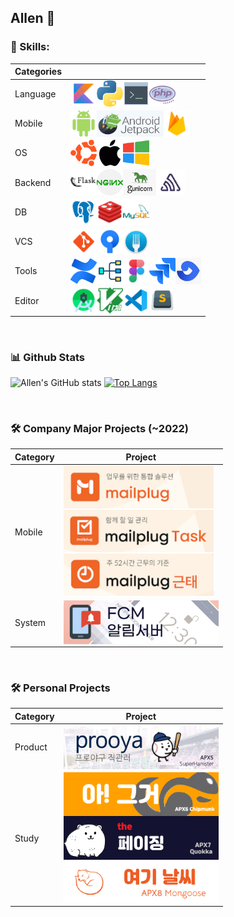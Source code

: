 ## Allen 👋

<!---<img align="right" src="https://github.com/volt772/volt772/blob/main/profile/my.jpg" width=300 height=400>-->
 
### 🧐 Skills:

|Categories|&nbsp;|
|:---|:---|
|Language|<img align="left" src="https://github.com/volt772/volt772/blob/main/icons/kotlin.png" height="42px"/><img align="left" src="https://github.com/volt772/volt772/blob/main/icons/python.png" height="42px"/><img align="left" src="https://github.com/volt772/volt772/blob/main/icons/console.png" height="42px"/><img align="left" src="https://github.com/volt772/volt772/blob/main/icons/php.png" height="42px"/>|
|Mobile|<img align="left" src="https://github.com/volt772/volt772/blob/main/icons/android.png" height="42px"/><img align="left" src="https://github.com/volt772/volt772/blob/main/icons/androidjetpack.png" height="42px"/><img align="left" src="https://github.com/volt772/volt772/blob/main/icons/firebase.png" height="42px"/>|
|OS|<img align="left" src="https://github.com/volt772/volt772/blob/main/icons/ubuntu.png" height="42px"/><img align="left" src="https://github.com/volt772/volt772/blob/main/icons/mac.png" height="42px"/><img align="left" src="https://github.com/volt772/volt772/blob/main/icons/windows.png" height="42px"/>|
|Backend|<img align="left" src="https://github.com/volt772/volt772/blob/main/icons/flask.png" height="42px"/><img align="left" src="https://github.com/volt772/volt772/blob/main/icons/nginx.png" height="42px"/><img align="left" src="https://github.com/volt772/volt772/blob/main/icons/gunicorn.png" height="42px"/><img align="left" src="https://github.com/volt772/volt772/blob/main/icons/sentry2.png" height="42px"/>|
|DB|<img align="left" src="https://github.com/volt772/volt772/blob/main/icons/psql.png" height="42px"/><img align="left" src="https://github.com/volt772/volt772/blob/main/icons/redis.png" height="42px"/><img align="left" src="https://github.com/volt772/volt772/blob/main/icons/mysql.png" height="42px"/>|
|VCS|<img align="left" src="https://github.com/volt772/volt772/blob/main/icons/git.png" height="42px"/><img align="left" src="https://github.com/volt772/volt772/blob/main/icons/sourcetree.png" height="42px"/><img align="left" src="https://github.com/volt772/volt772/blob/main/icons/fork2.png" height="42px"/>|
|Tools|<img align="left" src="https://github.com/volt772/volt772/blob/main/icons/confluence.png" height="42px"/><img align="left" src="https://github.com/volt772/volt772/blob/main/icons/diagram.png" height="42px"/><img align="left" src="https://github.com/volt772/volt772/blob/main/icons/figma.png" height="42px"/><img align="left" src="https://github.com/volt772/volt772/blob/main/icons/jira.png" height="42px"/><img align="left" src="https://github.com/volt772/volt772/blob/main/icons/fisheye.png" height="42px"/>|
|Editor|<img align="left" src="https://github.com/volt772/volt772/blob/main/icons/androidstudio.png" height="42px"/><img align="left" src="https://github.com/volt772/volt772/blob/main/icons/vim.png" height="42px"/><img align="left" src="https://github.com/volt772/volt772/blob/main/icons/vscode.png" height="42px"/><img align="left" src="https://github.com/volt772/volt772/blob/main/icons/sublimetext.png" height="42px"/>|

<br>

### 📊 Github Stats
![Allen's GitHub stats](https://github-readme-stats.vercel.app/api?username=volt772&show_icons=true&bg_color=00000000)
[![Top Langs](https://github-readme-stats.vercel.app/api/top-langs/?username=volt772&hide_progress=true)](https://github.com/volt772/github-readme-stats)
</a>

<br>

### 🛠️ Company Major Projects (~2022)
|Category|Project|
|:---|----|
|Mobile|<a href="https://play.google.com/store/apps/details?id=com.mailplug.aeolos2&hl=ko" target="_blank"><img alt="groupware" src="https://github.com/volt772/volt772/blob/main/thumbnails/groupware.png" height="70" align="left"></a><br/><a href="https://play.google.com/store/apps/details?id=com.mailplug.albatross&hl=ko" target="_blank"><img alt="task" src="https://github.com/volt772/volt772/blob/main/thumbnails/task.png" height="70" align="left"></a><br><a href="https://play.google.com/store/apps/details?id=com.mailplug.ant&hl=ko" target="_blank"><img alt="worknote" src="https://github.com/volt772/volt772/blob/main/thumbnails/worknote.png" height="70" align="left"></a>|
|System|<a href="https://github.com/volt772/xeno" target="_blank"><img alt="notifier" src="https://github.com/volt772/volt772/blob/main/thumbnails/notifier.png" height="70" align="left"></a>|

<br>

### 🛠️ Personal Projects
|Category|Project|
|:---|----|
|Product|<a href="https://github.com/volt772/prooya" target="_blank"><img alt="prooya" src="https://github.com/volt772/prooya/blob/main/introduce/app_profile_logo.png" height="70" align="left"></a><br/>|
|Study|<a href="https://github.com/volt772/chipmunk" target="_blank"><img alt="chipmunk" src="https://github.com/volt772/volt772/blob/main/thumbnails/chipmunk.png" height="70" align="left"></a><br/><br/><br/><a href="https://github.com/volt772/quokka" target="_blank"><img alt="quokka" src="https://github.com/volt772/volt772/blob/main/thumbnails/quokka.png" height="70" align="left"></a><br/><br/><br/><a href="https://github.com/volt772/mongoose" target="_blank"><img alt="mongoose" src="https://github.com/volt772/volt772/blob/main/thumbnails/mongoose.png" height="70" align="left"></a>|
